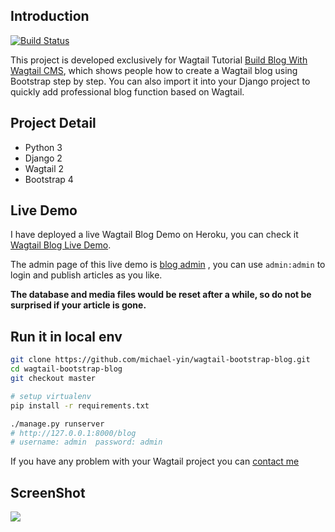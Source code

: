 ## Introduction

[![Build Status](https://travis-ci.org/AccordBox/wagtail-bootstrap-blog.svg?branch=master)](https://travis-ci.org/AccordBox/wagtail-bootstrap-blog)

This project is developed exclusively for Wagtail Tutorial [Build Blog With Wagtail CMS](https://blog.michaelyin.info/wagtail-tutorials/?utm_source=github&utm_medium=website&utm_campaign=wagtail_tuto), which shows people how to create a Wagtail blog using Bootstrap step by step. You can also import it into your Django project to quickly add professional blog function based on Wagtail.

## Project Detail

* Python 3
* Django 2
* Wagtail 2
* Bootstrap 4

## Live Demo

I have deployed a live Wagtail Blog Demo on Heroku, you can check it [Wagtail Blog Live Demo](http://wagtail-bootstrap-blog.accordbox.com/blog/).

The admin page of this live demo is [blog admin](http://wagtail-bootstrap-blog.accordbox.com/admin/pages/4/) , you can use `admin:admin` to login and publish articles as you like.

**The database and media files would be reset after a while, so do not be surprised if your article is gone.**

## Run it in local env

```bash
git clone https://github.com/michael-yin/wagtail-bootstrap-blog.git
cd wagtail-bootstrap-blog
git checkout master

# setup virtualenv
pip install -r requirements.txt

./manage.py runserver
# http://127.0.0.1:8000/blog
# username: admin  password: admin
```

If you have any problem with your Wagtail project you can [contact me](https://www.accordbox.com/contact/)

## ScreenShot

![](https://blog.michaelyin.info/upload/images/wagtail-demo-live-screenshot-bootstrap4.original.jpg)

